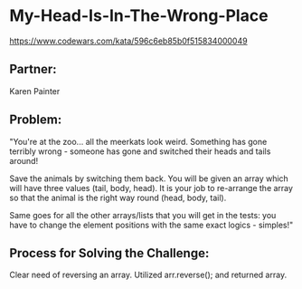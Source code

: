 # My-Head-Is-In-The-Wrong-Place

https://www.codewars.com/kata/596c6eb85b0f515834000049

## Partner:
Karen Painter

## Problem:

"You're at the zoo... all the meerkats look weird. Something has gone terribly wrong - someone has gone and switched their heads and tails around!

Save the animals by switching them back. You will be given an array which will have three values (tail, body, head). It is your job to re-arrange the array so that the animal is the right way round (head, body, tail).

Same goes for all the other arrays/lists that you will get in the tests: you have to change the element positions with the same exact logics - simples!"

## Process for Solving the Challenge:

Clear need of reversing an array. Utilized arr.reverse(); and returned array.